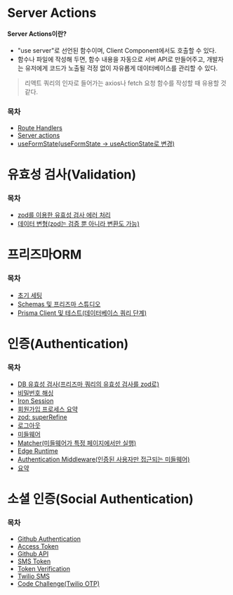 # Server Actions

#### Server Actions이란?

- "use server"로 선언된 함수이며, Client Component에서도 호출할 수 있다.
- 함수나 파일에 작성해 두면, 함수 내용을 자동으로 서버 API로 만들어주고, 개발자는 유저에게 코드가 노출될 걱정 없이 자유롭게 데이터베이스를 관리할 수 있다.

> 리액트 쿼리의 인자로 들어가는 axios나 fetch 요청 함수를 작성할 때 유용할 것 같다.

### 목차

- [Route Handlers](/docs/server-actions.md/#route-handlers)
- [Server actions](/docs/server-actions.md/#server-actions)
- [useFormState(useFormState -> useActionState로 변경)](/docs/server-actions.md/#useformstateuseformstate---useactionstate로-변경)

# 유효성 검사(Validation)

### 목차

- [zod를 이용한 유효성 검사 에러 처리](/docs/validation.md/#zod를-이용한-유효성-검사-에러-처리)
- [데이터 변형(zod는 검증 뿐 아니라 변환도 가능)](/docs/validation.md/#데이터-변형zod는-검증-뿐-아니라-변환도-가능)

# 프리즈마ORM

### 목차

- [초기 세팅](/docs/prisma.md/#초기-세팅)
- [Schemas 및 프리즈마 스튜디오](/docs/prisma.md/#schemas-및-프리즈마-스튜디오)
- [Prisma Client 및 테스트(데이터베이스 쿼리 단계)](/docs/prisma.md/#prisma-client-및-테스트데이터베이스-쿼리-단계)

# 인증(Authentication)

### 목차

- [DB 유효성 검사(프리즈마 쿼리의 유효성 검사를 zod로)](/docs/authentication.md/#db-유효성-검사프리즈마-쿼리의-유효성-검사를-zod로)
- [비밀번호 해싱](/docs/authentication.md/#비밀번호-해싱)
- [Iron Session](/docs/authentication.md/#iron-session)
- [회원가입 프로세스 요약](/docs/authentication.md/#회원가입-프로세스-요약)
- [zod: superRefine](/docs//authentication.md/#zod-superrefine)
- [로그아웃](/docs/authentication.md/#로그아웃)
- [미들웨어](/docs/authentication.md/#middleware)
- [Matcher(미들웨어가 특정 페이지에서만 실행)](/docs/authentication.md/#matcher미들웨어가-특정-페이지에서만-실행)
- [Edge Runtime](/docs/authentication.md/#edge-runtime)
- [Authentication Middleware(인증된 사용자만 접근되는 미들웨어)](/docs/authentication.md/#authentication-middleware인증된-사용자만-접근되는-미들웨어)
- [요약](/docs/authentication.md/#요약)

# 소셜 인증(Social Authentication)

### 목차

- [Github Authentication](/docs/social-authentication.md/#github-authentication)
- [Access Token](/docs/social-authentication.md/#access-token)
- [Github API](/docs/social-authentication.md/#github-api)
- [SMS Token](/docs/social-authentication.md/#sms-token)
- [Token Verification](/docs/social-authentication.md/#token-verification)
- [Twilio SMS](/docs/social-authentication.md/#twilio-sms)
- [Code Challenge(Twilio OTP)](/docs/social-authentication.md/#code-challengetwilio-otp)
